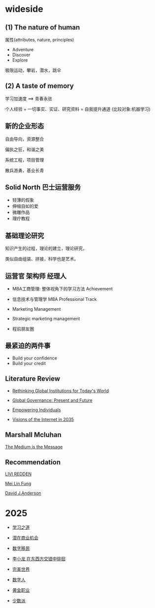 # wideside

## (1) The nature of human

属性(attributes, nature, principles)

- Adventure
- Discover
- Explore

极限运动，攀岩，潜水，跳伞

## (2) A taste of memory

学习加速度 ==> 青春永驻

个人经验 + 一切事实、实证、研究资料 = 自我提升通道 (比较对象:机器学习)

## 新的企业形态

自由导向，资源整合

偏执之狂，和谐之美

系统工程，项目管理

散兵游勇，基业长青

## Solid North 巴士运营服务

- 轻薄的假象
- 伸缩自如的爱
- 微雕作品
- 理疗教程

## 基础理论研究

知识产生的过程，理论的建立，理论研究，

类似自由组装、拼接，科学也是艺术。

## 运营官 架构师 经理人

- MBA工商管理: 整体视角下的学习方法 Achievement

- 信息技术与管理学 MBA Professional Track
  
- Marketing Management

- Strategic marketing management

- 程前朋友圈


## 最紧迫的两件事

- Build your confidence
- Build your credit

## Literature Review

- [Rethinking Global Institutions for Today's World](https://www.newamerica.org/planetary-politics/future-of-institutions/blog/rethinking-global-institutions-for-todays-world/)

- [Global Governance: Present and Future](https://www.nature.com/articles/palcomms201545)

- [Empowering Individuals](https://www.pewresearch.org/internet/2022/02/07/4-empowering-individuals/)

- [Visions of the Internet in 2035](https://www.elon.edu/u/news/2022/02/07/visions-of-the-internet-in-2035/)

## Marshall Mcluhan

[The Medium is the Message](https://web.mit.edu/allanmc/www/mcluhan.mediummessage.pdf)


## Recommendation

[LIVI REDDEN](https://www.liviredden.com/about)

[Mei Lin Fung](https://peoplecentered.net/people/mei-lin-fung/)

[David J.Anderson](https://davidandersonlab.caltech.edu/people/professor-david-j-anderson)



# 2025

- [学习之道](https://github.com/softdata/atasteofmemory/blob/master/the_art_of_learning.md)

- [潜在商业机会](https://github.com/softdata/atasteofmemory/blob/master/businessMind.md)

- [数字移民](https://github.com/softdata/atasteofmemory/blob/master/the_truth_of_life.md)

- [李小龙 在东西方交错中徘徊](https://www.xinjiapo.news/news/128704)

- [完美世界](https://github.com/softdata/atasteofmemory/blob/master/perfectWorld.md)

- [数字人](https://github.com/softdata/atasteofmemory/blob/master/digitalMan.md)

- [黄金职业](https://github.com/softdata/atasteofmemory/blob/master/find_your_destiny.md)

- [少数派](https://github.com/softdata/atasteofmemory/blob/master/theMinority.md)



